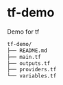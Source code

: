 # tf-demo
Demo for tf 

```bash
tf-demo/
├── README.md
├── main.tf
├── outputs.tf
├── providers.tf
└── variables.tf

```